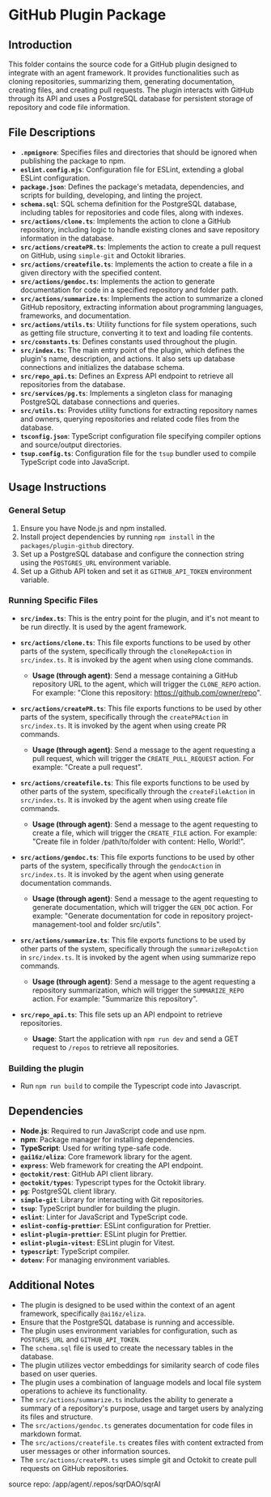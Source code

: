 # GitHub Plugin Package

## Introduction

This folder contains the source code for a GitHub plugin designed to integrate with an agent framework. It provides functionalities such as cloning repositories, summarizing them, generating documentation, creating files, and creating pull requests. The plugin interacts with GitHub through its API and uses a PostgreSQL database for persistent storage of repository and code file information.

## File Descriptions

*   **`.npmignore`**: Specifies files and directories that should be ignored when publishing the package to npm.
*   **`eslint.config.mjs`**: Configuration file for ESLint, extending a global ESLint configuration.
*   **`package.json`**: Defines the package's metadata, dependencies, and scripts for building, developing, and linting the project.
*   **`schema.sql`**: SQL schema definition for the PostgreSQL database, including tables for repositories and code files, along with indexes.
*   **`src/actions/clone.ts`**: Implements the action to clone a GitHub repository, including logic to handle existing clones and save repository information in the database.
*   **`src/actions/createPR.ts`**: Implements the action to create a pull request on GitHub, using `simple-git` and Octokit libraries.
*   **`src/actions/createfile.ts`**:  Implements the action to create a file in a given directory with the specified content.
*   **`src/actions/gendoc.ts`**: Implements the action to generate documentation for code in a specified repository and folder path.
*   **`src/actions/summarize.ts`**: Implements the action to summarize a cloned GitHub repository, extracting information about programming languages, frameworks, and documentation.
*    **`src/actions/utils.ts`**: Utility functions for file system operations, such as getting file structure, converting it to text and loading file contents.
*   **`src/constants.ts`**: Defines constants used throughout the plugin.
*   **`src/index.ts`**: The main entry point of the plugin, which defines the plugin's name, description, and actions. It also sets up database connections and initializes the database schema.
*   **`src/repo_api.ts`**: Defines an Express API endpoint to retrieve all repositories from the database.
*   **`src/services/pg.ts`**: Implements a singleton class for managing PostgreSQL database connections and queries.
*   **`src/utils.ts`**: Provides utility functions for extracting repository names and owners, querying repositories and related code files from the database.
*   **`tsconfig.json`**: TypeScript configuration file specifying compiler options and source/output directories.
*   **`tsup.config.ts`**: Configuration file for the `tsup` bundler used to compile TypeScript code into JavaScript.

## Usage Instructions

### General Setup

1.  Ensure you have Node.js and npm installed.
2.  Install project dependencies by running `npm install` in the `packages/plugin-github` directory.
3.  Set up a PostgreSQL database and configure the connection string using the `POSTGRES_URL` environment variable.
4.  Set up a Github API token and set it as `GITHUB_API_TOKEN` environment variable.

### Running Specific Files

*   **`src/index.ts`**: This is the entry point for the plugin, and it's not meant to be run directly. It is used by the agent framework.
*   **`src/actions/clone.ts`**: This file exports functions to be used by other parts of the system, specifically through the `cloneRepoAction` in `src/index.ts`.  It is invoked by the agent when using clone commands.

    *   **Usage (through agent)**: Send a message containing a GitHub repository URL to the agent, which will trigger the `CLONE_REPO` action. For example: "Clone this repository: https://github.com/owner/repo".
*   **`src/actions/createPR.ts`**: This file exports functions to be used by other parts of the system, specifically through the `createPRAction` in `src/index.ts`. It is invoked by the agent when using create PR commands.

    *   **Usage (through agent)**: Send a message to the agent requesting a pull request, which will trigger the `CREATE_PULL_REQUEST` action. For example: "Create a pull request".
*   **`src/actions/createfile.ts`**: This file exports functions to be used by other parts of the system, specifically through the `createFileAction` in `src/index.ts`. It is invoked by the agent when using create file commands.

    *   **Usage (through agent)**: Send a message to the agent requesting to create a file, which will trigger the `CREATE_FILE` action. For example: "Create file in folder /path/to/folder with content: Hello, World!".
*   **`src/actions/gendoc.ts`**: This file exports functions to be used by other parts of the system, specifically through the `gendocAction` in `src/index.ts`. It is invoked by the agent when using generate documentation commands.

    *   **Usage (through agent)**: Send a message to the agent requesting to generate documentation, which will trigger the `GEN_DOC` action. For example: "Generate documentation for code in repository project-management-tool and folder src/utils".
*   **`src/actions/summarize.ts`**: This file exports functions to be used by other parts of the system, specifically through the `summarizeRepoAction` in `src/index.ts`. It is invoked by the agent when using summarize repo commands.

    *   **Usage (through agent)**: Send a message to the agent requesting a repository summarization, which will trigger the `SUMMARIZE_REPO` action. For example: "Summarize this repository".
*   **`src/repo_api.ts`**: This file sets up an API endpoint to retrieve repositories.

    *   **Usage**: Start the application with `npm run dev` and send a GET request to `/repos` to retrieve all repositories.

### Building the plugin
*   Run `npm run build` to compile the Typescript code into Javascript.

## Dependencies

*   **Node.js**: Required to run JavaScript code and use npm.
*   **npm**: Package manager for installing dependencies.
*   **TypeScript**:  Used for writing type-safe code.
*   **`@ai16z/eliza`**: Core framework library for the agent.
*   **`express`**: Web framework for creating the API endpoint.
*   **`@octokit/rest`**: GitHub API client library.
*   **`@octokit/types`**: Typescript types for the Octokit library.
*   **`pg`**: PostgreSQL client library.
*   **`simple-git`**: Library for interacting with Git repositories.
*   **`tsup`**: TypeScript bundler for building the plugin.
*   **`eslint`**: Linter for JavaScript and TypeScript code.
*   **`eslint-config-prettier`**: ESLint configuration for Prettier.
*   **`eslint-plugin-prettier`**: ESLint plugin for Prettier.
*   **`eslint-plugin-vitest`**: ESLint plugin for Vitest.
*   **`typescript`**: TypeScript compiler.
*   **`dotenv`**: For managing environment variables.

## Additional Notes

*   The plugin is designed to be used within the context of an agent framework, specifically `@ai16z/eliza`.
*   Ensure that the PostgreSQL database is running and accessible.
*   The plugin uses environment variables for configuration, such as `POSTGRES_URL` and `GITHUB_API_TOKEN`.
*   The `schema.sql` file is used to create the necessary tables in the database.
*   The plugin utilizes vector embeddings for similarity search of code files based on user queries.
*   The plugin uses a combination of language models and local file system operations to achieve its functionality.
*   The `src/actions/summarize.ts` includes the ability to generate a summary of a repository's purpose, usage and target users by analyzing its files and structure.
*   The `src/actions/gendoc.ts` generates documentation for code files in markdown format.
*   The `src/actions/createfile.ts` creates files with content extracted from user messages or other information sources.
*   The `src/actions/createPR.ts` uses simple git and Octokit to create pull requests on GitHub repositories.
 
 source repo: /app/agent/.repos/sqrDAO/sqrAI